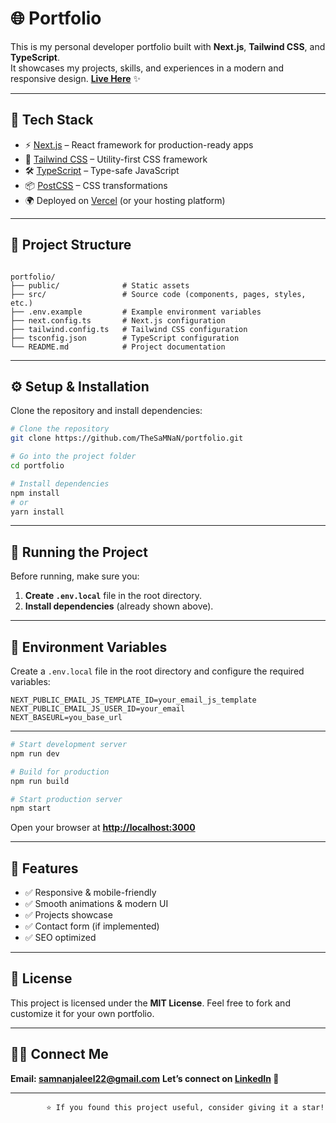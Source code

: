 # 🌐 Portfolio

This is my personal developer portfolio built with **Next.js**, **Tailwind CSS**, and **TypeScript**.  
It showcases my projects, skills, and experiences in a modern and responsive design.
**[Live Here](https://samnanjaleel.vercel.app)** ✨

---

## 🚀 Tech Stack

- ⚡ [Next.js](https://nextjs.org/) – React framework for production-ready apps  
- 🎨 [Tailwind CSS](https://tailwindcss.com/) – Utility-first CSS framework  
- 🛠 [TypeScript](https://www.typescriptlang.org/) – Type-safe JavaScript  
- 📦 [PostCSS](https://postcss.org/) – CSS transformations  
- 🌍 Deployed on [Vercel](https://vercel.com/) (or your hosting platform)  

---

## 📂 Project Structure

```

portfolio/
├── public/              # Static assets
├── src/                 # Source code (components, pages, styles, etc.)
├── .env.example         # Example environment variables
├── next.config.ts       # Next.js configuration
├── tailwind.config.ts   # Tailwind CSS configuration
├── tsconfig.json        # TypeScript configuration
└── README.md            # Project documentation

````

---

## ⚙️ Setup & Installation

Clone the repository and install dependencies:

````bash
# Clone the repository
git clone https://github.com/TheSaMNaN/portfolio.git

# Go into the project folder
cd portfolio

# Install dependencies
npm install
# or
yarn install

````

---

## 🏃 Running the Project

Before running, make sure you:

1. **Create `.env.local`** file in the root directory.
2. **Install dependencies** (already shown above).

---

## 🔑 Environment Variables

Create a `.env.local` file in the root directory and configure the required variables:

````env
NEXT_PUBLIC_EMAIL_JS_TEMPLATE_ID=your_email_js_template
NEXT_PUBLIC_EMAIL_JS_USER_ID=your_email
NEXT_BASEURL=you_base_url
````

---

````bash
# Start development server
npm run dev

# Build for production
npm run build

# Start production server
npm start
````

Open your browser at **[http://localhost:3000](http://localhost:3000)**

---


## 📸 Features

* ✅ Responsive & mobile-friendly
* ✅ Smooth animations & modern UI
* ✅ Projects showcase
* ✅ Contact form (if implemented)
* ✅ SEO optimized

---

## 📜 License

This project is licensed under the **MIT License**.
Feel free to fork and customize it for your own portfolio.

---

## 👨‍💻 Connect Me

**Email: [samnanjaleel22@gmail.com](https://samnanjaleel22@gmail.com)** 
**Let’s connect on [LinkedIn](https://www.linkedin.com/in/samnan-jaleel) 🚀**

---

            ⭐ If you found this project useful, consider giving it a star!


